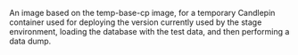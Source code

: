 An image based on the temp-base-cp image, for a temporary Candlepin container used for deploying the version currently used by the stage environment,
loading the database with the test data, and then performing a data dump.
